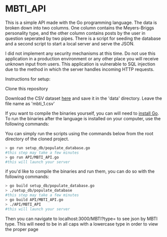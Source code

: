 # MBTI_API

This is a simple API made with the Go programming language. The data is broken down into two columns.  One column contains the Meyers-Briggs personality type, and the other column contains posts by the user in question seperated by two pipes. There is a script for seeding the database and a second script to start a local server and serve the JSON.

I did not implement any security mechanisms at this time.  Do not use this application in a production environment or any other place you will receive unknown input from users.  This application is vulnerable to SQL injection due to the method in which the server handles incoming HTTP requests.  

Instructions for setup:

Clone this repository

Download the CSV dataset [here](https://www.kaggle.com/datasnaek/mbti-type/data) and save it in the 'data' directory.  Leave the file name as 'mbti_1.csv'

If you want to compile the binaries yourself, you can will need to [install Go](https://golang.org/doc/install).  To run the binaries after the language is installed on your computer, use the following commands:

You can simply run the scripts using the commands below from the root directory of the cloned project.
```bash
> go run setup_db/populate_database.go
#this step may take a few minutes
> go run API/MBTI_API.go
#this will launch your server
```

if you'd like to compile the binaries and run them, you can do so with the following commands:
```bash
> go build setup_db/populate_database.go
> ./setup_db/populate_database
#this step may take a few minutes
> go build API/MBTI_API.go
> ./API/MBTI_API
#this will launch your server
```

Then you can navigate to localhost:3000/MBTI?type=<MBTI Type> to see json by MBTI type.
This will need to be in all caps with a lowercase type in order to view the proper page
